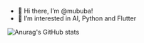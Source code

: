 - 👋 Hi there, I’m @mububa!
- 👀 I’m interested in AI, Python and Flutter


![Anurag's GitHub stats](https://github-readme-stats.vercel.app/api?username=mububa&show_icons=true&theme=gruvbox)
<!---
mububa/mububa is a ✨ special ✨ repository because its `README.md` (this file) appears on your GitHub profile.
You can click the Preview link to take a look at your changes.
--->
